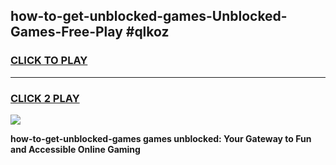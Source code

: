 
## how-to-get-unblocked-games-Unblocked-Games-Free-Play #qlkoz
<h3>
<a href="https://us.freeplayer.one?title=how-to-get-unblocked-games&ref=9M">CLICK TO PLAY</a></h3>
<hr>

<h3>
<a href="https://us.freeplayer.one?title=how-to-get-unblocked-games&ref=9M">CLICK 2 PLAY</a>
  
</h3>

<a href="https://us.freeplayer.one?title=how-to-get-unblocked-games&ref=9M"><img src="https://clearcache.store/games.png"></a>


**how-to-get-unblocked-games games unblocked: Your Gateway to Fun and Accessible Online Gaming**
